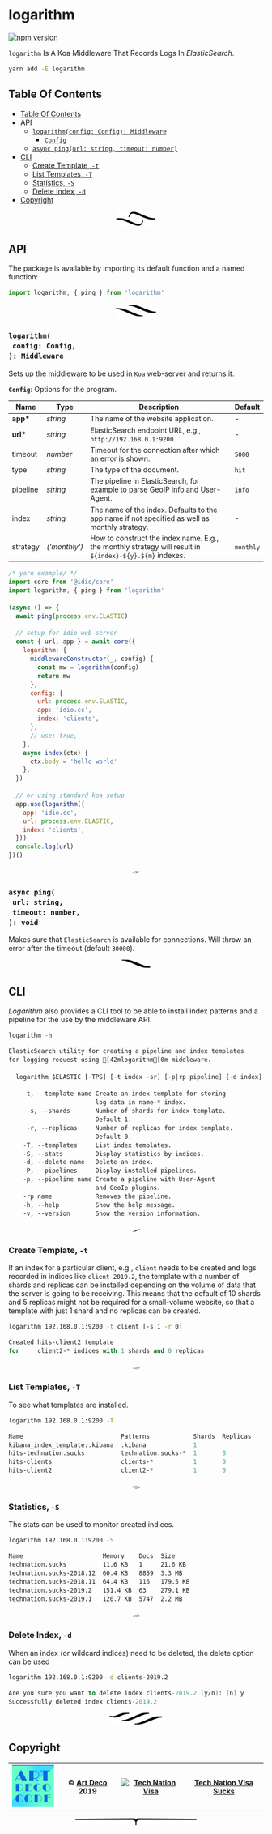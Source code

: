 # logarithm

[![npm version](https://badge.fury.io/js/logarithm.svg)](https://npmjs.org/package/logarithm)

`logarithm` Is A Koa Middleware That Records Logs In _ElasticSearch_.

```sh
yarn add -E logarithm
```

## Table Of Contents

- [Table Of Contents](#table-of-contents)
- [API](#api)
  * [`logarithm(config: Config): Middleware`](#logarithmconfig-config-middleware)
    * [`Config`](#type-config)
  * [`async ping(url: string, timeout: number)`](#async-pingurl-stringtimeout-number-void)
- [CLI](#cli)
  * [Create Template, `-t`](#create-template--t)
  * [List Templates, `-T`](#list-templates--t)
  * [Statistics, `-S`](#statistics--s)
  * [Delete Index, `-d`](#delete-index--d)
- [Copyright](#copyright)

<p align="center"><a href="#table-of-contents"><img src=".documentary/section-breaks/0.svg?sanitize=true"></a></p>

## API

The package is available by importing its default function and a named function:

```js
import logarithm, { ping } from 'logarithm'
```

<p align="center"><a href="#table-of-contents"><img src=".documentary/section-breaks/1.svg?sanitize=true"></a></p>

### `logarithm(`<br/>&nbsp;&nbsp;`config: Config,`<br/>`): Middleware`

Sets up the middleware to be used in `Koa` web-server and returns it.

__<a name="type-config">`Config`</a>__: Options for the program.

|   Name   |     Type      |                                               Description                                                |  Default  |
| -------- | ------------- | -------------------------------------------------------------------------------------------------------- | --------- |
| __app*__ | _string_      | The name of the website application.                                                                     | -         |
| __url*__ | _string_      | ElasticSearch endpoint URL, e.g., `http://192.168.0.1:9200`.                                             | -         |
| timeout  | _number_      | Timeout for the connection after which an error is shown.                                                | `5000`    |
| type     | _string_      | The type of the document.                                                                                | `hit`     |
| pipeline | _string_      | The pipeline in ElasticSearch, for example to parse GeoIP info and User-Agent.                           | `info`    |
| index    | _string_      | The name of the index. Defaults to the app name if not specified as well as monthly strategy.            | -         |
| strategy | _('monthly')_ | How to construct the index name. E.g., the monthly strategy will result in `${index}-${y}.${m}` indexes. | `monthly` |

```js
/* yarn example/ */
import core from '@idio/core'
import logarithm, { ping } from 'logarithm'

(async () => {
  await ping(process.env.ELASTIC)

  // setup for idio web-server
  const { url, app } = await core({
    logarithm: {
      middlewareConstructor(_, config) {
        const mw = logarithm(config)
        return mw
      },
      config: {
        url: process.env.ELASTIC,
        app: 'idio.cc',
        index: 'clients',
      },
      // use: true,
    },
    async index(ctx) {
      ctx.body = 'hello world'
    },
  })

  // or using standard koa setup
  app.use(logarithm({
    app: 'idio.cc',
    url: process.env.ELASTIC,
    index: 'clients',
  }))
  console.log(url)
})()
```

<p align="center"><a href="#table-of-contents"><img src=".documentary/section-breaks/2.svg?sanitize=true" width="15"></a></p>

### `async ping(`<br/>&nbsp;&nbsp;`url: string,`<br/>&nbsp;&nbsp;`timeout: number,`<br/>`): void`

Makes sure that `ElasticSearch` is available for connections. Will throw an error after the timeout (default `30000`).

<p align="center"><a href="#table-of-contents"><img src=".documentary/section-breaks/3.svg?sanitize=true"></a></p>

## CLI

_Logarithm_ also provides a CLI tool to be able to install index patterns and a pipeline for the use by the middleware API.

```js
logarithm -h
```

```Dockerfile
ElasticSearch utility for creating a pipeline and index templates
for logging request using [42mlogarithm[0m middleware.

  logarithm $ELASTIC [-TPS] [-t index -sr] [-p|rp pipeline] [-d index]

  	-t, --template name	Create an index template for storing
	                   	log data in name-* index.
	 -s, --shards      	Number of shards for index template.
	                   	Default 1.
	 -r, --replicas    	Number of replicas for index template.
	                   	Default 0.
	-T, --templates    	List index templates.
	-S, --stats        	Display statistics by indices.
	-d, --delete name  	Delete an index.
	-P, --pipelines    	Display installed pipelines.
	-p, --pipeline name	Create a pipeline with User-Agent
	                   	and GeoIp plugins.
	-rp name           	Removes the pipeline.
	-h, --help         	Show the help message.
	-v, --version      	Show the version information.
```

<p align="center"><a href="#table-of-contents"><img src=".documentary/section-breaks/4.svg?sanitize=true" width="15"></a></p>

### Create Template, `-t`

If an index for a particular client, e.g., `client` needs to be created and logs recorded in indices like `client-2019.2`, the template with a number of shards and replicas can be installed depending on the volume of data that the server is going to be receiving. This means that the default of 10 shards and 5 replicas might not be required for a small-volume website, so that a template with just 1 shard and no replicas can be created.

```sh
logarithm 192.168.0.1:9200 -t client [-s 1 -r 0]
```

```fs
Created hits-client2 template
for     client2-* indices with 1 shards and 0 replicas
```

<p align="center"><a href="#table-of-contents"><img src=".documentary/section-breaks/5.svg?sanitize=true" width="15"></a></p>

### List Templates, `-T`

To see what templates are installed.

```sh
logarithm 192.168.0.1:9200 -T
```

```fs
Name                           Patterns            Shards  Replicas
kibana_index_template:.kibana  .kibana             1
hits-technation.sucks          technation.sucks-*  1       0
hits-clients                   clients-*           1       0
hits-client2                   client2-*           1       0
```

<p align="center"><a href="#table-of-contents"><img src=".documentary/section-breaks/6.svg?sanitize=true" width="15"></a></p>

### Statistics, `-S`

The stats can be used to monitor created indices.

```sh
logarithm 192.168.0.1:9200 -S
```

```sh
Name                      Memory    Docs  Size
technation.sucks          11.6 KB   1     21.6 KB
technation.sucks-2018.12  60.4 KB   8859  3.3 MB
technation.sucks-2018.11  64.4 KB   116   179.5 KB
technation.sucks-2019.2   151.4 KB  63    279.1 KB
technation.sucks-2019.1   120.7 KB  5747  2.2 MB
```

<p align="center"><a href="#table-of-contents"><img src=".documentary/section-breaks/7.svg?sanitize=true" width="15"></a></p>

### Delete Index, `-d`

When an index (or wildcard indices) need to be deleted, the delete option can be used

```sh
logarithm 192.168.0.1:9200 -d clients-2019.2
```

```fs
Are you sure you want to delete index clients-2019.2 (y/n): [n] y
Successfully deleted index clients-2019.2
```


<p align="center"><a href="#table-of-contents"><img src=".documentary/section-breaks/8.svg?sanitize=true"></a></p>

## Copyright

<table>
  <tr>
    <th>
      <a href="https://artd.eco">
        <img src="https://raw.githubusercontent.com/wrote/wrote/master/images/artdeco.png" alt="Art Deco" />
      </a>
    </th>
    <th>
      © <a href="https://artd.eco">Art Deco</a>  
      2019
    </th>
    <th>
      <a href="https://www.technation.sucks" title="Tech Nation Visa">
        <img src="https://raw.githubusercontent.com/artdecoweb/www.technation.sucks/master/anim.gif" alt="Tech Nation Visa" />
      </a>
    </th>
    <th>
      <a href="https://www.technation.sucks">Tech Nation Visa Sucks</a>
    </th>
  </tr>
</table>

<p align="center"><a href="#table-of-contents"><img src=".documentary/section-breaks/-1.svg?sanitize=true"></a></p>